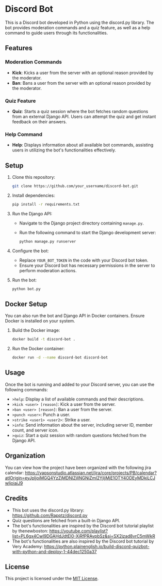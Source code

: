 # Discord Bot

This is a Discord bot developed in Python using the discord.py library. The bot provides moderation commands and a quiz feature, as well as a help command to guide users through its functionalities.

## Features

### Moderation Commands

- **Kick**: Kicks a user from the server with an optional reason provided by the moderator.
- **Ban**: Bans a user from the server with an optional reason provided by the moderator.

### Quiz Feature

- **Quiz**: Starts a quiz session where the bot fetches random questions from an external Django API. Users can attempt the quiz and get instant feedback on their answers.

### Help Command

- **Help**: Displays information about all available bot commands, assisting users in utilizing the bot's functionalities effectively.

## Setup

1. Clone this repository:

    ```bash
    git clone https://github.com/your_username/discord-bot.git
    ```

2. Install dependencies:

    ```bash
    pip install -r requirements.txt
    ```

3. Run the Django API:
   
   - Navigate to the Django project directory containing `manage.py`.
   - Run the following command to start the Django development server:

     ```bash
     python manage.py runserver
     ```

4. Configure the bot:

    - Replace `YOUR_BOT_TOKEN` in the code with your Discord bot token.
    - Ensure your Discord bot has necessary permissions in the server to perform moderation actions.

5. Run the bot:

    ```bash
    python bot.py
    ```

## Docker Setup

You can also run the bot and Django API in Docker containers. Ensure Docker is installed on your system.

1. Build the Docker image:

    ```bash
    docker build -t discord-bot .
    ```

2. Run the Docker container:

    ```bash
    docker run -d --name discord-bot discord-bot
    ```

## Usage

Once the bot is running and added to your Discord server, you can use the following commands:

- `>help`: Display a list of available commands and their descriptions.
- `>kick <user> [reason]`: Kick a user from the server.
- `>ban <user> [reason]`: Ban a user from the server.
- `>punch <user>`: Punch a user.
- `>strike <user1> <user2>`: Strike a user.
- `>info`: Send information about the server, including server ID, member count, and server icon.
- `>quiz`: Start a quiz session with random questions fetched from the Django API.


## Organization

You can view how the project have been organized with the following jira calendar: https://yapsonstudio.atlassian.net/jira/core/projects/PB/calendar?atlOrigin=eyJpIjoiMGQ4YzZjMDNlZjllNGNiZmI2YjljMjE1OTY4ODEyMDkiLCJwIjoiaiJ9

## Credits

- This bot uses the discord.py library: https://github.com/Rapptz/discord.py
- Quiz questions are fetched from a built-in Django API.
- The bot's functionalities are inspired by the Discord bot tutorial playlist by thenewboston: https://youtube.com/playlist?list=PL6gx4Cwl9DGAHdJdtEl0-XiRfPRAvpbSz&si=SX2jzad8vrC5mWkR
- The bot's functionalities are also inspired by the Discord bot tutorial by Very Academy: https://python.plainenglish.io/build-discord-quizbot-with-python-and-deploy-1-44dec1250a37

## License

This project is licensed under the [MIT License](LICENSE).
